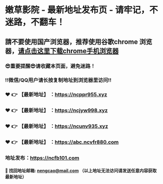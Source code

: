 # 嫩草影院 - 最新地址发布页 - 请牢记，不迷路，不翻车！

## 請不要使用国产浏览器，推荐使用谷歌chrome 浏览器，<a href = "https://www.google.cn/chrome/">请点击这里下载chrome手机浏览器</a>

### :sunglasses:重要提醒:sunglasses:请收藏本页面，避免迷路！
### ‼️微信/QQ用户请长按复制地址到浏览器里访问‼️

### :heart: :point_right: 【最新地址】 ：https://ncppr955.xyz
### :heart: :point_right: 【最新地址】 ：https://ncjyw998.xyz
### :heart: :point_right: 【最新地址】 ：https://ncunv935.xyz
### :heart: :point_right: 【最新地址】 ：https://abc.ncvfr880.com

### 地址发布：https://ncfb101.com

#### :e-mail: __找回地址邮箱: nengcao@mail.com （以上地址无法访问请发送任意内容获取最新地址）__
